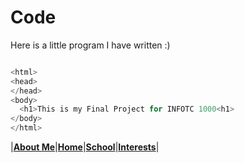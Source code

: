 # Code
Here is a little program I have written :)

```c

<html>
<head>
</head>
<body>
  <h1>This is my Final Project for INFOTC 1000<h1>
</body>
</html>

```

|[**About Me**](/AboutMe.md)|[**Home**](/README.md)|[**School**](/School.md)|[**Interests**](Interests.md)|
